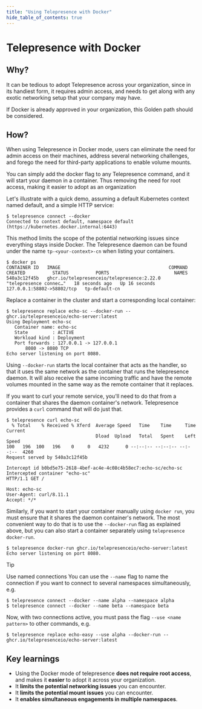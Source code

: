 ```yaml
---
title: "Using Telepresence with Docker"
hide_table_of_contents: true
---
```

# Telepresence with Docker

## Why?

It can be tedious to adopt Telepresence across your organization, since in its handiest form, it requires admin access,
and needs to get along with any exotic networking setup that your company may have.

If Docker is already approved in your organization, this Golden path should be considered.

## How?

When using Telepresence in Docker mode, users can eliminate the need for admin access on their machines, address several networking challenges, and forego the need for third-party applications to enable volume mounts.

You can simply add the docker flag to any Telepresence command, and it will start your daemon in a container.
Thus removing the need for root access, making it easier to adopt as an organization

Let's illustrate with a quick demo, assuming a default Kubernetes context named default, and a simple HTTP service:

```console
$ telepresence connect --docker
Connected to context default, namespace default (https://kubernetes.docker.internal:6443)
```

This method limits the scope of the potential networking issues since everything stays inside Docker. The Telepresence daemon can be found under the name `tp-<your-context>-cn` when listing your containers.

```console
$ docker ps
CONTAINER ID   IMAGE                                        COMMAND                  CREATED          STATUS          PORTS                        NAMES
540a3c12f45b   ghcr.io/telepresenceio/telepresence:2.22.0   "telepresence connec…"   18 seconds ago   Up 16 seconds   127.0.0.1:58802->58802/tcp   tp-default-cn
```

Replace a container in the cluster and start a corresponding local container:

```cli
$ telepresence replace echo-sc --docker-run -- ghcr.io/telepresenceio/echo-server:latest
Using Deployment echo-sc
   Container name: echo-sc
   State         : ACTIVE
   Workload kind : Deployment
   Port forwards : 127.0.0.1 -> 127.0.0.1
       8080 -> 8080 TCP
Echo server listening on port 8080.
```

Using `--docker-run` starts the local container that acts as the handler, so that it uses the same network as the
container that runs the telepresence daemon. It will also receive the same incoming traffic and have the remote volumes
mounted in the same way as the remote container that it replaces.

If you want to curl your remote service, you'll need to do that from a container that shares the daemon container's
network. Telepresence provides a `curl` command that will do just that.

```console
$ telepresence curl echo-sc
  % Total    % Received % Xferd  Average Speed   Time    Time     Time  Current
                                 Dload  Upload   Total   Spent    Left  Speed
100   196  100   196    0     0   4232      0 --:--:-- --:--:-- --:--:--  4260
Request served by 540a3c12f45b

Intercept id b0bd5e75-2618-4bef-ac4e-4c08c4b58ec7:echo-sc/echo-sc
Intercepted container "echo-sc"
HTTP/1.1 GET /

Host: echo-sc
User-Agent: curl/8.11.1
Accept: */*
```

Similarly, if you want to start your container manually using `docker run`, you must ensure that it shares the
daemon container's network. The most convenient way to do that is to use the `--docker-run` flag as explained above,
but you can also start a container separately using `telepresence docker-run`.

```console
$ telepresence docker-run ghcr.io/telepresenceio/echo-server:latest
Echo server listening on port 8080.
```

> [!TIP]
> Use named connections
> You can use the `--name` flag to name the connection if you want to connect to several namespaces simultaneously, e.g.

```console
$ telepresence connect --docker --name alpha --namespace alpha
$ telepresence connect --docker --name beta --namespace beta
```

Now, with two connections active, you must pass the flag `--use <name pattern>` to other commands, e.g.

```console
$ telepresence replace echo-easy --use alpha --docker-run -- ghcr.io/telepresenceio/echo-server:latest
```

## Key learnings

* Using the Docker mode of telepresence **does not require root access**, and makes it **easier** to adopt it across your organization.
* It **limits the potential networking issues** you can encounter.
* It **limits the potential mount issues** you can encounter.
* It **enables simultaneous engagements in multiple namespaces**.
